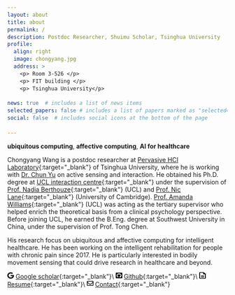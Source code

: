 ```yaml
---
layout: about
title: about
permalink: /
description: Postdoc Researcher, Shuimu Scholar, Tsinghua University    <img src="/assets/img/tsinghua.svg" width="15" height="15">    <img src="/assets/img/UCL.png" width="46" height="15">    <img src="/assets/img/SWU.png" width="15" height="15">
profile:
  align: right
  image: chongyang.jpg 
  address: >
    <p> Room 3-526 </p>
    <p> FIT building </p>
    <p> Tsinghua University</p>

news: true  # includes a list of news items
selected_papers: false # includes a list of papers marked as "selected={true}"
social: false  # includes social icons at the bottom of the page

---
```


**ubiquitous computing**, **affective computing**, **AI for healthcare** 

Chongyang Wang is a postdoc researcher at [Pervasive HCI Laboratory](https://pi.cs.tsinghua.edu.cn/){:target="\_blank"} of Tsinghua University, where he is working with [Dr. Chun Yu](https://pi.cs.tsinghua.edu.cn/lab/people/ChunYu/) on active sensing and interaction. He obtained his Ph.D. degree at [UCL interaction centre](https://uclic.ucl.ac.uk/people/chongyang-wang){:target="\_blank"} under the supervision of [Prof. Nadia Berthouze](https://uclic.ucl.ac.uk/people/nadia-berthouze){:target="\_blank"} (UCL) and [Prof. Nic Lane](http://niclane.org/){:target="\_blank"} (University of Cambridge). [Prof. Amanda Williams](https://www.ucl.ac.uk/pals/people/amanda-c-de-c-williams){:target="\_blank"} (UCL) was acting as the tertiary supervisor who helped enrich the theoretical basis from a clinical psychology perspective. Before joining UCL, he earned the B.Eng. degree at Southwest University in China, under the supervision of Prof. Tong Chen.

His research focus on ubiquitous and affective computing for intelligent healthcare. He has been working on the intelligent rehabilitation for people with chronic pain since 2017. He is particularly interested in bodily movement sensing that could drive research in healthcare and beyond.

<!-- He was awarded two prestigious scholarships from UCL to carry out his PhD studies on the topic of developing new body sensing technology to support chronic pain physical rehabilitation. -->

<img src="/assets/img/google.svg" width="15" height="15">  [Google scholar](https://scholar.google.com/citations?user=H7VBxLgAAAAJ&hl=en){:target="\_blank"}\\
<img src="/assets/img/square-github.svg" width="15" height="15">  [Github](https://github.com/Mvrjustid){:target="\_blank"}\\
<img src="/assets/img/file-lines.svg" width="15" height="15">  [Resume](/assets/pdf/ChongyangWang_CV.pdf){:target="\_blank"}\\
<img src="/assets/img/envelope.svg" width="15" height="15">  [Contact](mailto:wangchongyang@tsinghua.edu.cn){:target="\_blank"}

<!-- [![Citation](https://img.shields.io/badge/Google%20scholar%20citation-%3E250-4682B4?style=flat-square&logo=Google-Scholar)](https://scholar.google.com/citations?user=H7VBxLgAAAAJ&hl=en) -->

<!-- [![Achievement](https://img.shields.io/badge/Milestone-1st%20IMWUT-FF8C00?style=flat-square&logo=Google-Keep)](https://github.com/Mvrjustid/IMWUT-Hierarchical-HAR-PBD)\\ -->

<!-- [![Awards](https://img.shields.io/badge/Awards-UCL%20ORS--GRS-fa6c00?style=flat-square&logo=Unacademy)](https://www.ucl.ac.uk/economics/study/postgraduate/funding/funding/ucl-research-scholarships-grs-and-ors) [![Status](https://img.shields.io/badge/Status-Viva%20Passed-BB33FF?style=flat-square&logo=Clockify)](https://www.ucl.ac.uk/students/exams-and-assessments/research-assessments/format-bind-and-submit-your-thesis-general-guidance) -->